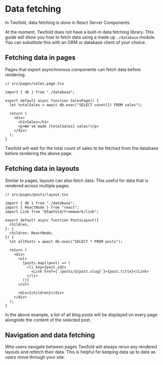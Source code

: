 # Data fetching

In Twofold, data fetching is done in React Server Components.

At the moment, Twofold does not have a built-in data fetching library. This guide will show you how to fetch data using a made up `./database` module. You can substitute this with an ORM or database client of your choice.

## Fetching data in pages

Pages that export asynchronous components can fetch data before rendering.

```tsx
// src/pages/sales.page.tsx

import { db } from "./database";

export default async function SalesPage() {
  let totalSales = await db.exec("SELECT count(1) FROM sales");

  return (
    <div>
      <h1>Sales</h1>
      <p>We've made {totalSales} sales!</p>
    </div>
  );
}
```

Twofold will wait for the total count of sales to be fetched from the database before rendering the above page.

## Fetching data in layouts

Similar to pages, layouts can also fetch data. This useful for data that is rendered across multiple pages.

```tsx
// src/pages/posts/layout.tsx

import { db } from "./database";
import { ReactNode } from "react";
import Link from "@twofold/framework/link";

export default async function PostsLayout({
  children,
}: {
  children: ReactNode;
}) {
  let allPosts = await db.exec("SELECT * FROM posts");

  return (
    <div>
      <ul>
        {posts.map((post) => (
          <li key={post.id}>
            <Link href={`/posts/${post.slug}`}>{post.title}</Link>
          </li>
        ))}
      </ul>

      <div>{children}</div>
    </div>
  );
}
```

In the above example, a list of all blog posts will be displayed on every page alongside the content of the selected post.

## Navigation and data fetching

Whe users navigate between pages Twofold will always rerun any rendered layouts and refetch their data. This is helpful for keeping data up to date as users move through your site.
